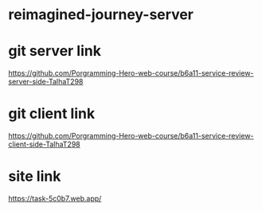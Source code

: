 # reimagined-journey-server
# git server link
https://github.com/Porgramming-Hero-web-course/b6a11-service-review-server-side-TalhaT298
# git client link
https://github.com/Porgramming-Hero-web-course/b6a11-service-review-client-side-TalhaT298

# site link
https://task-5c0b7.web.app/